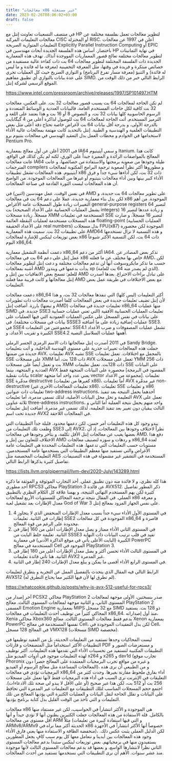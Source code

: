 ```yaml
---
title: "معالجات x86 غير مستغلة"
date: 2023-02-26T08:06:02+03:00
draft: false
---
```


في منتصف التسعينات تعاونت إنتل مع HP لتطوير معالجات تعمل بفلسفة مختلفة عن معالجات التعليمات المركبة CISC أو المختزلة RISC. أعلن في 1997 عن معالجات التعليمات المتوازية الصريحة Explicitly Parallel Instruction Computing أو EPIC باختصار. أساس هذه الفلسفة الجديدة أبحاث مهندسين في HP في نهاية الثمانينات لتطوير معالجات مختلفة تعالج قصور المعماريات المووجدة آنذاك. تهدف هذه المعمارية الجديدة ذات الفلسفة المختلفة لتطوير معالجات 64 بت ذات كفاءة عالية مستفيدة من خصائص مبتكرة و فريدة في وقتها، مثل المعرفة التخمينية (معرفة ما له فائدة و ما ليس له فائدة) و التنبؤ (معرفة مسار تفرع البرنامج) و التوازي الصريح حيث كل العمليات تجري على عدة بيانات بالتوازي أي تطبيق مفاهيم SIMD. الرابط التالي خبر من ذلك الوقت من الموقع الرسمي لشركة إنتل.

https://www.intel.com/pressroom/archive/releases/1997/SP101497.HTM

لم تكن الحاجة لمعالجات 64 بت بسبب قصور معالجات 32 بت. على العكس، معالجات 32 بت كافية لكل حاجات المستخدم العامة، فالبيانات العددية و الوسائط المتعددة و الرسوم الحاسوبية كلها بيانات 32 بت، و النصوص 8 أو 16 بت و هذا يعتمد على اللغة و الترميز المستخدم. أتت الحاجة لمعالجات 64 بت للوصول لذاكرة أعلى من 4 گيگابايت بالدرجة الأولى، و بدرجة أقل بيانات 64 بت لأغراض خاصة تحتاج دقة أعلى مثل بعض التطبيقات العلمية و الهندسية و الطبية. إنتل بالتحديد كانت مهتمة بمعالجات عالية الأداء لاستخدامها في الخوادم و محطات العمل بدل التعقيد الهندسي في معالجات بنتيوم برو  Pentium Pro.

في 2001 أعلن عن أول معالج بمعمارية IA64 و سمي آيتينيوم Itanium. كانت هذا المعالج بالمواصفات الرائدة و المميزة جيداً على الورق، لكنه لم يكن كذلك في الواقع. عانت معالجات IA64 طيلة وجودها من صعوبة برمجتها والاستفادة من خصائصها، و عانت المترجمات compilers و مطوروها أكثر نظراً لصعوبة ترجمة البرامج المكتوبة لمعالجات آيتينيوم. هذه المعالجات تشغل تطبيقات x86 ذات 32 بت، لكن أداءها سيء جداً و فرق الأداء كبير بينها وبين أداء معالجات بنيتيوم أو غيرها من المعالجات الموجودة. من الواضح أن هذه المعالجات ليست الثورة القادمة في صناعة المعالجات.

في نفس الوقت، عمل مهندسين (اثنين) في AMD على تطوير معالجات 64 بت جديدة، و لكن بدل بناء معمارية جديدة، عملا على دعم 64 بت في معالجات x86 الموجودة. من أهم التغييرات زيادة طول المسجلات عامة الأغراض general-purpose registers لتصير 64 بت (يشمل العمليات الحسابية على الأعداد الصحيحة integers) و زيادة عددها لتصير 16 مسجلاً. زيادة مسجلات XMM المستخدمة في تعليمات SSE لتصير 16 مسجلاً، و صارت هذه المسجلات مستخدمة لعمليات النقطة العائمة floating-point (العمليات الحسابية على الأعداد الحقيقة real numbers) بدل مسجلات FPU(x87) الموجودة لكن محصورة على تطبيقات 32 بت. سميت هذه المعمارية AMD64 و هذه التسمية لا تزال تستخدمها بعض توزيعات لينكس للإشارة لمعالجات x86 ذات 64 بت، لكن التسمية الأكثر شيوعاً اليوم x86_64.

دعمت أنظمة التشغيل معمارية x86_64 أكثر من دعم IA64. تذكر بعض المصادر عن عمل إنتل على دعم 64 بت في معالجات x86 خاص بها مختلف عن ما فعلته AMD، لكن حسب ما تذكر مايكروسوفت أنها لن تدعم معالجات مختلفة و دعت إنتل لتطوير معالجات أشبه بمعالجات AMD بدأت بدعمها في ويندوز xp (الذي لم يصدر منه 64 بت للعامة). للعلم: تسمح بعض الاتفاقيات بين إنتل و AMD على تبادل براءات الاختراع. بعدها أصدرت إنتل معالجاتها و كانت قريبة مما فعلته AMD مع بعض الاختلافات في طريقة عمل بعض التعليمات.

دعمت معالجات x86_64 أكثر التعليمات (ليس كلها) التي تنفذها معالجات 32 بت، و هذا لأن إنتل تضيف تعليمات جديدة في بعض المعالجات كلما أصدرت معالجات ذات تطويرات بارزة. أضافت إنتل (و تبعتها AMD) تعليمات جديدة في معالجات x86_64 منها عمليات SIMD جديدة. في SSE3 تعليمات العمليات الحسابية الأفقية (التي تعني عمليات حسابية على بيانات في نفس المسجل على عكس العمليات العمودية التي فيها العمليات على بيانات في مسجلات مختلفة). في SSSE3 عمليات إضافية زيادة على ما أضافته SSE3. في SSE4 مجموعتين من التعليمات: SSE4.1  تشمل عمليات المصفوفات و ضرب الأعداد الكبيرة و تقريب الأعداد، و SSE4.2 أهمها عمليات السلاسل النصية.

في 2011 أصدرت إنتل معالجاتها ذات الاسم الرمزي الجسر الرملي Sandy Bridge. حملت هذه المعالجات تغييرات جذرية على مستوى الهندسة الداخلية، و أتت بتعليمات جديدة من ضمنها AVX. تعليمات AVX تشبه SSE بالمجمل مع اختلافات. تعمل تعليمات SSE على مسجلات XMM ذات 128 بت، أما AVX تعمل على مسجلات YMM ذات 256 بت و تعمل أيضاً على مسجلات XMM ذات 128بت. تعمل تعليمات SSE على البيانات العددية و المتجهة، بينما AVX محصورة على البيانات المتجهة فقط [المقصود في البرمجة بيانات نقطية scalar يعني عدد واحد أما متجهة vector مجموعة من الأعداد]. تعليمات SSE مدمِّرة destructive (كغيرها من تعليمات x86)، أما تعليمات AVX غير مدمِّرة non-destructive (تعليمات المعالجات الأخرى غير x86). تعليمات SSE و تعليمات x86 تعليمات ذات عنوانين two-address instructions، أحدهما يحمل النتيجة بعد تنفيذ التعليمة و تحل محل البيانات الأصلية، لذلك تسمى مدمرة، أما تعليمات AVX تعمل على ثلاثة عناوين three-address instructions، واحد منهم يحمل نتيجة العملية أما الثاني و الثالث يبقيان دون تغيير بعد تنفيذ التعليمة، لذلك تسمى غير مدمرة. أضافت إنتل تعليمات جديدة تحت اسم AVX2 في المعالجات اللاحقة.

يبدو وجود كل هذه التعليمات أمر حسن، لكن دعمها محدود. قليلة جداً التطبيقات التي وظفت تلك التعليمات من SSE3 إلى AVX2، نظراً لاختلاف وجودها بين المعالجات، إذ أن بعضها يغيب عن معالجات إنتل الأقل تكلفة، و يتأخر وجودها في معالجات AMD. دفع هذا الاختلاف للتعاون بين إنتل و AMD و ردهات و سوزه لتصنيف معالجات x86_64 لعدة مستويات حسب التعليمات التي تدعمها. هذه التعليمات المحددة هي التعليمات عامة الأغراض والتي تستفيد منها معظم التطبيقات التي يستخدمها عامة المستخدمين. التعليمات المخصصة مثل AES المستخدمة في التشفير غير مشمولة في هذه التصنيفات. تفاصيل كثيرة يذكرها الرابط التالي.

https://lists.llvm.org/pipermail/llvm-dev/2020-July/143289.html

هذا كله نظري، و لا فائدة منه دون تطبيق عملي. أحد التجارب الموثوقة و الموثقة ما ذكره أحد مطوري RPCS3 محاكي PlayStation 3 عن فائدة AVX512. ذكر المطور تفاصيل كثيرة لكن يهم المستخدم النهائي النتيجة، و يهمنا علاقة كل الكلام النظري بالتطبيق العملي. في المقال نتيجة ترجمة المحاكي للمستويات الأربع لمعالجات x86 و معرفة معدل الإطارات بعد تشغيل لعبة God of War 3 على نفس الجهاز المزود بمعالج إنتل.
1. في المستوى الأول الأداء سيء جداً بسبب معدل الإطارات المنخفض الذي لا يتجاوز 4 إطارات في الثانية. تعليمات SSE2 الموجودة في كل معالجات x86_64 قاصرة و محدودة على الرغم من قوة المعالج.
2. في المستوى الثاني الأداء ممتاز و يصل معدل الإطارات أعلى من 160 إطار في الثانية. تعليمة خلط البايت من SSSE3 تفيد في قلب ترتيب البيانات ذات النهاية الكبيرة (البايت الأعلى يأتي في موقع الذاكرة الأدنى) في معمارية PowerPC المستخدمة في معالج Cell الموجود في PlayStation 3.
3. في المستوى الثالث الأداء تحسن أكثر و يصل معدل الإطارات أعلى من 180 إطار في الثانية. هنا تأتي فائدة تعليمات AVX2 غير المدمرة.
4. في المستوى الرابع الأداء أقصى ما يمكن و يبلغ معدل الإطارات 240 إطار في الثانية.

الرابط التالي فيه المقال الذي يتحدث بالتفصيل الممل عن التجربة و يتطرق لتعليمات AVX512 (لم تطرق لها لأن فيها الكثير مما يحتاج التطرق له).

https://whatcookie.github.io/posts/why-is-avx-512-useful-for-rpcs3/

آخر إصدار من PCSX2 محاكي PlayStation 2 صدر بنسختين، الأولى موجهة لمعالجات المستوى الثاني، و الثانية موجهة لمعالجات المستوى الثالث. معالج PlayStation 2 المسمى Emotion Engine بمعمارية  MIPS مع 32 مسجل SIMD ذو 128 بت. يستفيد المحاكي كثيراً من توظيف أحدث التعليمات في معالجات x86_64. منذ أول إصداراته، Xenia محاكي Xbox360 يدعم فقط معالجات المستوى الثالث. معالج Xenon بمعمارية PowerPC نفسها المستخدمة في معالج Cell، لكن بدل التعقيدات الموجودة في Cell، في المعالج 128 مسجل VMX128 (مسجلات SIMD مخصصة).

ليست المحاكيات وحدها تستفيد من التعليمات الحديثة، بل من المفيد توظيفها في التطبيقات الأكثر استخداماً مثل المتصفحات و قارئات PDF و مستعرضات الصور و التطبيقات المكتبية لتستفيد من تحسينات الأداء التي تقدمها هذه التعليمات. أكثر توظيف لهذه التعليمات موجود في أدوات الفيديو مثل x264 و x265 و dav1d (تجارب موقع Phoronix و غيره من مواقع تجرب البرمجيات المعتمدة على المعالج حصراً دون المعالجات المساعدة مثل معالج الرسوم أو الفيديو)، و من الطبيعي أن نرى هذه البرمجيات تؤدي في معالجات x86_64 أداء بفارق ملحوظ مقارنة بغيرها. وجدت كثير من التعليقات في الإنترنت ترى السبب في أداء هذه البرمجيات فقط لأنها تعمل على مسجلات 256 بت أو 512 بت، لكن هذا غير صحيح (أو على الأقل لا يبدو لي صحة تلك الادعاءات). اجتمع حجم المسجلات المناسب لتلك التطبيقات مع التعليمات غير المدمرة التي تحافظ على البيانات و تقلل الحاجة لنقل البيانات و العمليات الكثيرة التي يؤديها المعالج من تلك التعليمات و التي تأخذ من الوقت القليل بدل كتابة برنامج يؤديها.

معالجات x86 هي الموجودة و الأكثر انتشاراً في الحواسيب، لكن غير مستفاد منها بالكامل. قلة الاستفادة من هذه المعالجات جعلت الكثيرين يظنون أنها لا تؤدي جيداً و أنها أقل مستوى من معالجات ARM مثلاً (و التي فيها استفادة كبيرة من تعليمات ARMv8/ARMv9 الحديثة أكثر مما نراه في x86 خصوصاً أنها الأكثر انتشاراً في الأجهزة منخفضة الطاقة و الاستفادة منها يعني فارق الأداء)، لكن الدليل العملي يثبت عكس ذلك. وجود هذه المعالجات بين أيدينا و نتعامل معها كل يوم سبب كافٍ يجعل المطورين يستفيدون منها في برمجياتهم. بعض توزيعات لينكس ستبدأ بدعم معالجات المستوى الثاني نظراً لانتشارها الواسع، و بعضها قد يدعم معالجات المستوى الثالث لأنها موجودة منذ عشر سنوات. الأهم أن نرى التطبيقات التي نستخدمها تستفيد من أحدث المعالجات.